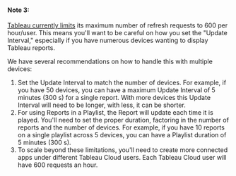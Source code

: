 #### Note 3:

[Tableau currently limits](https://help.tableau.com/current/online/en-us/to_site_capacity.htm) its maximum number of refresh requests to 600 per hour/user. This means you'll want to be careful on how you set the "Update Interval," especially if you have numerous devices wanting to display Tableau reports.

We have several recommendations on how to handle this with multiple devices:

1. Set the Update Interval to match the number of devices. For example, if you have 50 devices, you can have a maximum Update Interval of 5 minutes (300 s) for a single report. With more devices this Update Interval will need to be longer, with less, it can be shorter.
2. For using Reports in a Playlist, the Report will update each time it is played. You'll need to set the proper duration, factoring in the number of reports and the number of devices. For example, if you have 10 reports on a single playlist across 5 devices, you can have a Playlist duration of 5 minutes (300 s).
3. To scale beyond these limitations, you'll need to create more connected apps under different Tableau Cloud users. Each Tableau Cloud user will have 600 requests an hour.
